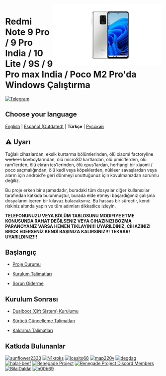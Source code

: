 <img align="right" src="https://github.com/Rubanoxd/Port-Windows-11-redmi-note-9_pro/blob/main/Miatoll.png" width="350" alt="Redmi Note 9 Pro / 9 Pro India / 10 Lite / 9S / 9 Pro max India / Poco M2 Pro Üzerinde Windows 11 Çalıştırma">

# Redmi Note 9 Pro / 9 Pro India / 10 Lite / 9S / 9 Pro max India / Poco M2 Pro'da Windows Çalıştırma
[![Telegram](https://img.shields.io/badge/Chat-Telegram-brightgreen.svg?logo=telegram&style=flat-square)](https://t.me/woamiatoll)

## Choose your language

[English](/README.md) | [Español (Outdated)](/guide/Español/README_ES.md) | **Türkçe** | [Русский](/guide/Russian/README_RU.md)

## ⚠️ Uyarı
Tuğlalı cihazlardan, eksik kurtarma bölümlerinden, ölü xiaomi factoryline ~~workers~~ kovboylarından, ölü microSD kartlardan, ölü pmic'lerden, ölü ram'lerden, ölü ekran ics'lerinden, ölü cpus'lardan, herhangi bir xiaomi / poco saçmalığından, ölü kedi veya köpeklerden, nükleer savaşlardan veya alarm için android'e geri dönmeyi unuttuğunuz için kovulmanızdan sorumlu değiliz.

Bu proje erken bir aşamadadır, buradaki tüm dosyalar diğer kullanıcılar tarafından katkıda bulunmuştur, burada elde etmeyi başardığımız çalışma dosyalarını içeren bir kılavuz bulacaksınız. Bu hassas bir süreçtir, kendi riskiniz altında yapın ve tüm adımları dikkatlice izleyin.

**TELEFONUNUZU VEYA BÖLÜM TABLOSUNU MODIFIYE ETME KONUSUNDA RAHAT DEĞILSENIZ VEYA CIHAZINIZI BOZMA PARANOYANIZ VARSA HEMEN TIKLAYIN!!! UYARILDINIZ, CİHAZINIZI BRICK EDERSENİZ KENDİ BAŞINIZA KALIRSINIZ!!! TEKRAR! UYARILDINIZ!!!**

## Başlangıç
- [Proje Durumu](/guide/Türkçe/durum.md)

- [Kurulum Talimatları](/guide/Türkçe/1-bölümleme-tr.md)

- [Sorun Giderme](/guide/Türkçe/sorun-giderme-tr.md)


## Kurulum Sonrası

- [Dualboot (Çift Sistem) Kurulumu](/guide/Türkçe/çift-önyükleme-tr.md)

- [Sürücü Güncelleme Talimatları](/guide/Türkçe/güncelleme-tr.md)

- [Kaldırma Talimatları](/guide/Türkçe/kaldırma-tr.md)

## Katkıda Bulunanlar
[<img alt="sunflower2333" src="https://images.weserv.nl/?url=https://avatars.githubusercontent.com/u/54024877?v=4&w=45&fit=cover&mask=circle&maxage=7d" />](https://github.com/sunflower2333)
[<img alt="N1kroks" src="https://images.weserv.nl/?url=https://avatars.githubusercontent.com/u/117468042?v=4&w=45&fit=cover&mask=circle&maxage=7d" />](https://github.com/N1kroks)
[<img alt="Icesito68" src="https://images.weserv.nl/?url=https://avatars.githubusercontent.com/u/113939920?v=4&w=45&fit=cover&mask=circle&maxage=7d" />](https://github.com/Icesito68)
[<img alt="map220v" src="https://images.weserv.nl/?url=https://avatars.githubusercontent.com/u/14368485?v=4&w=45&fit=cover&mask=circle&maxage=7d" />](https://github.com/map220v)
[<img alt="degdag" src="https://images.weserv.nl/?url=https://avatars.githubusercontent.com/u/22778181?v=4&w=45&fit=cover&mask=circle&maxage=7d" />](https://github.com/degdag)
[<img alt="halal-beef" src="https://images.weserv.nl/?url=https://avatars.githubusercontent.com/u/78730004?v=4&w=45&fit=cover&mask=circle&maxage=7d" />](https://github.com/halal-beef)
[<img alt="Renegade Project" src="https://images.weserv.nl/?url=https://avatars.githubusercontent.com/u/63859504?s=200&v=4&w=45&fit=cover&mask=circle&maxage=7d" />](https://github.com/edk2-porting)
[<img alt="Renegade Project Discord Members" src="https://images.weserv.nl/?url=https://cdn.discordapp.com/icons/736563593058713690/68f67bfddf4390b11effc99917b16338.webp?size=256&w=45&fit=cover&mask=circle&maxage=7d" />](https://discord.gg/XXBWfag)
[<img alt="BilalDaldal" src="https://images.weserv.nl/?url=https://avatars.githubusercontent.com/u/165792688?v=4&w=45&fit=cover&mask=circle&maxage=7d" />](https://github.com/BilalDaldal)
[<img alt="n00b69" src="https://images.weserv.nl/?url=https://avatars.githubusercontent.com/u/83274506?v=4&w=45&fit=cover&mask=circle&maxage=7d" />](https://github.com/n00b69)
